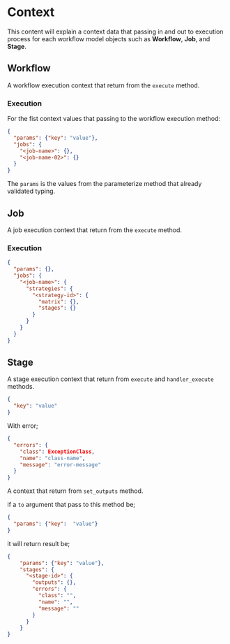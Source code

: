 # Context

This content will explain a context data that passing in and out to execution
process for each workflow model objects such as **Workflow**, **Job**, and **Stage**.

## Workflow

A workflow execution context that return from the `execute` method.

### Execution

For the fist context values that passing to the workflow execution method:

```json
{
  "params": {"key": "value"},
  "jobs": {
    "<job-name>": {},
    "<job-name-02>": {}
  }
}
```

The `params` is the values from the parameterize method that already validated
typing.

## Job

A job execution context that return from the `execute` method.

### Execution

```json
{
  "params": {},
  "jobs": {
    "<job-name>": {
      "strategies": {
        "<strategy-id>": {
          "matrix": {},
          "stages": {}
        }
      }
    }
  }
}
```

## Stage

A stage execution context that return from `execute` and `handler_execute`
methods.

```json
{
  "key": "value"
}
```

With error;

```json
{
  "errors": {
    "class": ExceptionClass,
    "name": "class-name",
    "message": "error-message"
  }
}
```

A context that return from `set_outputs` method.

if a `to` argument that pass to this method be;

```json
{
  "params": {"key":  "value"}
}
```

it will return result be;

```json
{
    "params": {"key": "value"},
    "stages": {
      "<stage-id>": {
        "outputs": {},
        "errors": {
          "class": "",
          "name": "",
          "message": ""
        }
      }
    }
}
```
